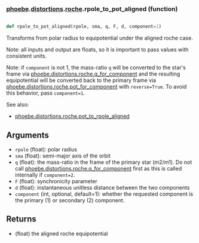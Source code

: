 ### [phoebe](phoebe.md).[distortions](phoebe.distortions.md).[roche](phoebe.distortions.roche.md).rpole_to_pot_aligned (function)


```py

def rpole_to_pot_aligned(rpole, sma, q, F, d, component=1)

```



Transforms from polar radius to equipotential under the aligned roche case.

Note: all inputs and output are floats, so it is important to pass values
with consistent units.

Note: if `component` is not 1, the mass-ratio `q` will be converted to the star's frame via
[phoebe.distortions.roche.q_for_component](phoebe.distortions.roche.q_for_component.md) and the resulting equipotential
will be converted back to the primary frame via
[phoebe.distortions.roche.pot_for_component](phoebe.distortions.roche.pot_for_component.md) with `reverse=True`.
To avoid this behavior, pass `component=1`.

See also:
* [phoebe.distortions.roche.pot_to_rpole_aligned](phoebe.distortions.roche.pot_to_rpole_aligned.md)

Arguments
-----------
* `rpole` (float): polar radius
* `sma` (float): semi-major axis of the orbit
* `q` (float): the mass-ratio in the frame of the primary star (m2/m1).
    Do not call [phoebe.distortions.roche.q_for_component](phoebe.distortions.roche.q_for_component.md) first as this
    is called internally if `component=2`.
* `F` (float): synchronicity parameter
* `d` (float): instantaneous unitless distance between the two components
* `component` (int, optional, default=1): whether the requested component
    is the primary (1) or secondary (2) component.

Returns
---------
* (float) the aligned roche equipotential

